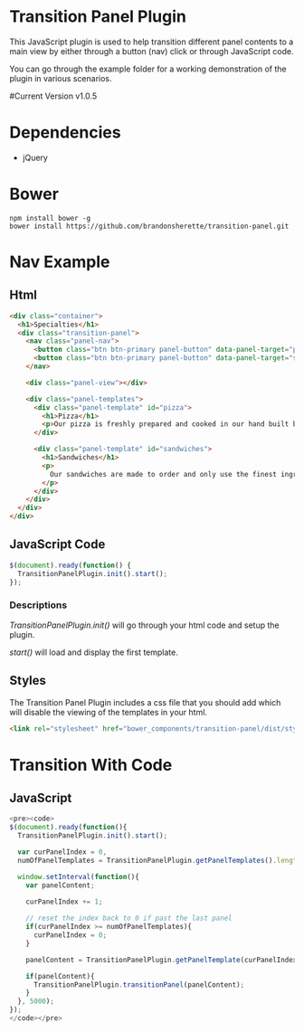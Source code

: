 # Transition Panel Plugin
This JavaScript plugin is used to help transition different panel contents to a 
main view by either through a button (nav) click or through JavaScript code.

You can go through the example folder for a working demonstration of the plugin in various scenarios.

#Current Version
v1.0.5

# Dependencies
* jQuery

# Bower
```
npm install bower -g
bower install https://github.com/brandonsherette/transition-panel.git
```

# Nav Example
## Html
```html
<div class="container">
  <h1>Specialties</h1>
  <div class="transition-panel">
    <nav class="panel-nav">
      <button class="btn btn-primary panel-button" data-panel-target="pizza">Pizza</button>
      <button class="btn btn-primary panel-button" data-panel-target="sandwiches">Sandwiches</button>
    </nav>

    <div class="panel-view"></div>

    <div class="panel-templates">
      <div class="panel-template" id="pizza">
        <h1>Pizza</h1>
        <p>Our pizza is freshly prepared and cooked in our hand built brick fire oven!
      </div>

      <div class="panel-template" id="sandwiches">
        <h1>Sandwiches</h1>
        <p>
          Our sandwiches are made to order and only use the finest ingredients.
        </p>
      </div>
    </div>
  </div>
</div>
```

## JavaScript Code
```javascript
$(document).ready(function() {
  TransitionPanelPlugin.init().start();
});
```

### Descriptions
*TransitionPanelPlugin.init()* 
will go through your html code and setup the plugin.

*start()* 
will load and display the first template.

## Styles
The Transition Panel Plugin includes a css file that you should add which will disable 
the viewing of the templates in your html.

```html
<link rel="stylesheet" href="bower_components/transition-panel/dist/styles/default.css">
```


# Transition With Code
## JavaScript
```javascript
<pre><code>
$(document).ready(function(){
  TransitionPanelPlugin.init().start();

  var curPanelIndex = 0,
  numOfPanelTemplates = TransitionPanelPlugin.getPanelTemplates().length;

  window.setInterval(function(){
    var panelContent;
          
    curPanelIndex += 1;

    // reset the index back to 0 if past the last panel
    if(curPanelIndex >= numOfPanelTemplates){
      curPanelIndex = 0;
    }

    panelContent = TransitionPanelPlugin.getPanelTemplate(curPanelIndex);

    if(panelContent){
      TransitionPanelPlugin.transitionPanel(panelContent);
    }
  }, 5000);
});
</code></pre>
```
